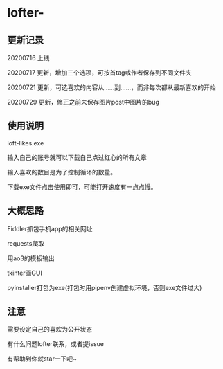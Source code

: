 # lofter-
## 更新记录

20200716 上线

20200717 更新，增加三个选项，可按首tag或作者保存到不同文件夹

20200721 更新，可选喜欢的内容从……到……，而非每次都从最新喜欢的开始

20200729 更新，修正之前未保存图片post中图片的bug

## 使用说明
loft-likes.exe 

输入自己的账号就可以下载自己点过红心的所有文章

输入喜欢的数目是为了控制循环的数量。

下载exe文件点击使用即可，可能打开速度有一点点慢。



## 大概思路

Fiddler抓包手机app的相关网址

requests爬取

用ao3的模板输出

tkinter画GUI

pyinstaller打包为exe(打包时用pipenv创建虚拟环境，否则exe文件过大)

## 注意
需要设定自己的喜欢为公开状态

有什么问题lofter联系，或者提issue

有帮助到你就star一下吧~
